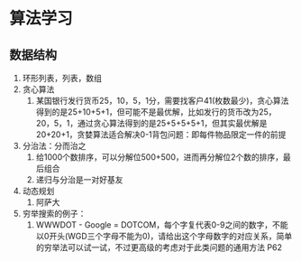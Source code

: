#   算法学习
## 数据结构   
1.  环形列表，列表，数组
2.  贪心算法
    1.  某国银行发行货币25，10，5，1分，需要找客户41(枚数最少)，贪心算法得到的是25+10+5+1，但可能不是最优解，比如发行的货币改为25，20，5，1，通过贪心算法得到的是25+5+5+5+1，但其实最优解是20+20+1，贪婪算法适合解决0-1背包问题：即每件物品限定一件的前提
3.  分治法：分而治之
    1.  给1000个数排序，可以分解位500+500，进而再分解位2个数的排序，最后组合
    2.  递归与分治是一对好基友
4. 动态规划
    1.  阿萨大
5. 穷举搜索的例子：
   1. WWWDOT - Google = DOTCOM，每个字复代表0-9之间的数字，不能以0开头(WGD三个字母不能为0)，请给出这个字母数字的对应关系，简单的穷举法可以试一试，不过更高级的考虑对于此类问题的通用方法 P62
